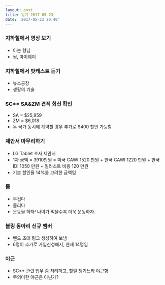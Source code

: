 ```yaml
---
layout: post
title: 일기 2017-05-23
date: '2017-05-23 20:40'
---
```


### 지하철에서 영상 보기
* 아는 형님
* 쌈, 마이웨이


### 지하철에서 팟캐스트 듣기
* 뉴스공장
* 생활의 기술


### SC** SA&ZM 견적 회신 확인
* SA = $25,959
* ZM = $6,018
* 두 국가 동시에 계약할 경우 추가로 $400 할인 가능함


### 제안서 마무리하기
* LG Tablet 조사 제안서
* 1차 금액 = 3910만원 = 미국 CAWI 1520 만원 + 한국 CAWI 1220 만원 + 한국 IDI 1050 만원 + 일러스트 비용 120 만원
* 기본 할인율 14%를 고려한 금액임


### 몸
* 무겁다
* 졸리다
* 운동을 하자! 나이가 먹을수록 더욱 운동하자.



### 볼링 동아리 신규 멤버
* 밴드 초대 링크 생성하여 보냄
* 6명이 추가로 가입신청해서, 현재 14명임


### 야근
* SC** 관련 업무 좀 처리하고, 할일 챙기느라 야근함
* 무의미한 야근은 아닌가?
